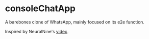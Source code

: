 # consoleChatApp
A barebones clone of WhatsApp, mainly focused on its e2e function.

Inspired by NeuralNine's [video](https://www.youtube.com/watch?v=U_Q1vqaJi34).